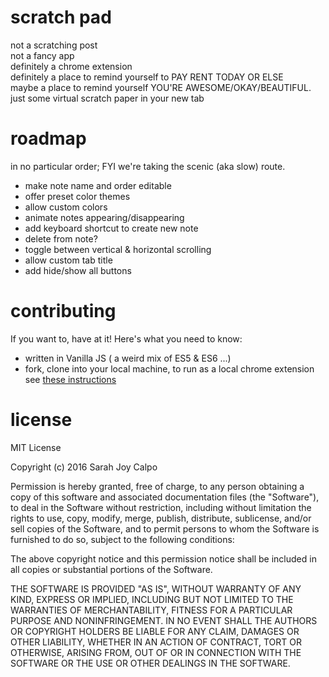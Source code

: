 # scratch pad
not a scratching post<br>
not a fancy app<br>
definitely a chrome extension<br>
definitely a place to remind yourself to PAY RENT TODAY OR ELSE<br>
maybe a place to remind yourself YOU'RE AWESOME/OKAY/BEAUTIFUL.<br>
just some virtual scratch paper in your new tab

# roadmap
in no particular order; FYI we're taking the scenic (aka slow) route.

- make note name and order editable
- offer preset color themes
- allow custom colors
- animate notes appearing/disappearing
- add keyboard shortcut to create new note
- delete from note?
- toggle between vertical & horizontal scrolling
- allow custom tab title
- add hide/show all buttons

# contributing

If you want to, have at it! Here's what you need to know:
- written in Vanilla JS ( a weird mix of ES5 & ES6 ...)
- fork, clone into your local machine, to run as a local chrome extension see [these instructions](https://developer.chrome.com/extensions/getstarted#unpacked)

# license
MIT License

Copyright (c) 2016 Sarah Joy Calpo

Permission is hereby granted, free of charge, to any person obtaining a copy
of this software and associated documentation files (the "Software"), to deal
in the Software without restriction, including without limitation the rights
to use, copy, modify, merge, publish, distribute, sublicense, and/or sell
copies of the Software, and to permit persons to whom the Software is
furnished to do so, subject to the following conditions:

The above copyright notice and this permission notice shall be included in all
copies or substantial portions of the Software.

THE SOFTWARE IS PROVIDED "AS IS", WITHOUT WARRANTY OF ANY KIND, EXPRESS OR
IMPLIED, INCLUDING BUT NOT LIMITED TO THE WARRANTIES OF MERCHANTABILITY,
FITNESS FOR A PARTICULAR PURPOSE AND NONINFRINGEMENT. IN NO EVENT SHALL THE
AUTHORS OR COPYRIGHT HOLDERS BE LIABLE FOR ANY CLAIM, DAMAGES OR OTHER
LIABILITY, WHETHER IN AN ACTION OF CONTRACT, TORT OR OTHERWISE, ARISING FROM,
OUT OF OR IN CONNECTION WITH THE SOFTWARE OR THE USE OR OTHER DEALINGS IN THE
SOFTWARE.
